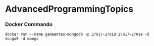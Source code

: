 # AdvancedProgrammingTopics

### Docker Commando 

``` pwsh
docker run --name gemeentes-mongodb -p 27017-27019:27017-27019 -d mongo9 -d mongo
```
